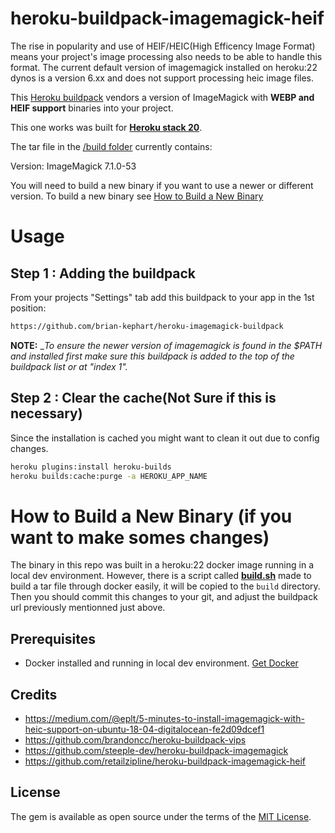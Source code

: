 # heroku-buildpack-imagemagick-heif

The rise in popularity and use of HEIF/HEIC(High Efficency Image Format) means your project's image processing also needs to be able to handle this format.
The current default version of imagemagick installed on heroku:22 dynos is a version 6.xx and does not support processing heic image files.

This [Heroku buildpack](https://devcenter.heroku.com/articles/buildpacks) vendors a version of ImageMagick with **WEBP and HEIF support** binaries into your project.

This one works was built for [**Heroku stack 20**](https://devcenter.heroku.com/articles/stack).

The tar file in the [/build folder](./build) currently contains:

Version: ImageMagick 7.1.0-53

You will need to build a new binary if you want to use a newer or different version. To build a new binary see [How to Build a New Binary](#how-to-build-a-new-binary)

# Usage

## Step 1 : Adding the buildpack

From your projects "Settings" tab add this buildpack to your app in the 1st position:

```bash
https://github.com/brian-kephart/heroku-imagemagick-buildpack
```

**NOTE:** \__To ensure the newer version of imagemagick is found in the $PATH and installed first make sure this buildpack is added to the top of the buildpack list or at "index 1"._

## Step 2 : Clear the cache(**Not Sure if this is necessary**)

Since the installation is cached you might want to clean it out due to config changes.

```bash
heroku plugins:install heroku-builds
heroku builds:cache:purge -a HEROKU_APP_NAME
```

# How to Build a New Binary (if you want to make somes changes)

The binary in this repo was built in a heroku:22 docker image running in a local dev environment.
However, there is a script called [**build.sh**](./build.sh) made to build a tar file through docker easily, it will be copied to the `build` directory. Then you should commit this changes to your git, and adjust the buildpack url previously mentionned just above.

## Prerequisites

- Docker installed and running in local dev environment. [Get Docker](https://docs.docker.com/get-docker/)

## Credits

- https://medium.com/@eplt/5-minutes-to-install-imagemagick-with-heic-support-on-ubuntu-18-04-digitalocean-fe2d09dcef1
- https://github.com/brandoncc/heroku-buildpack-vips
- https://github.com/steeple-dev/heroku-buildpack-imagemagick
- https://github.com/retailzipline/heroku-buildpack-imagemagick-heif

## License

The gem is available as open source under the terms of the [MIT License](https://github.com/yespark/heroku-imagemagick-buildpack/blob/master/LICENSE).
